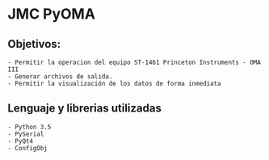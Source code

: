 # JMC PyOMA

## Objetivos:

	- Permitir la operacion del equipo ST-1461 Princeton Instruments - OMA III 
	- Generar archivos de salida.  
	- Permitir la visualización de los datos de forma inmediata
	
## Lenguaje y librerias utilizadas

	- Python 3.5 
	- PySerial
	- PyQt4
	- ConfigObj
	
 